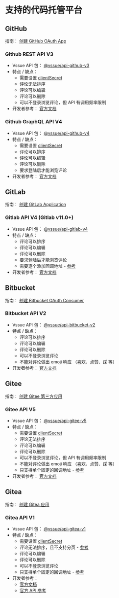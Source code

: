 # 支持的代码托管平台

## GitHub

指南： [创建 GitHub OAuth App](./github.md)

### Github REST API V3

- Vssue API 包： [@vssue/api-github-v3](https://www.npmjs.com/package/@vssue/api-github-v3)
- 特点 / 缺点：
  - 需要设置 [clientSecret](../options/README.md#clientsecret)
  - 评论无法排序
  - 评论可以编辑
  - 评论可以删除
  - 可以不登录浏览评论，但 API 有调用频率限制
- 开发者参考： [官方文档](https://developer.github.com/v3)

### Github GraphQL API V4

- Vssue API 包： [@vssue/api-github-v4](https://www.npmjs.com/package/@vssue/api-github-v4)
- 特点 / 缺点：
  - 需要设置 [clientSecret](../options/README.md#clientsecret)
  - 评论可以排序
  - 评论可以编辑
  - 评论可以删除
  - 要求登陆后才能浏览评论
- 开发者参考： [官方文档](https://developer.github.com/v4)

## GitLab

指南： [创建 GitLab Application](./gitlab.md)

### Gitlab API V4 (Gitlab v11.0+)

- Vssue API 包： [@vssue/api-gitlab-v4](https://www.npmjs.com/package/@vssue/api-gitlab-v4)
- 特点 / 缺点：
  - 评论可以排序
  - 评论可以编辑
  - 评论可以删除
  - 要求登陆后才能浏览评论
  - 需要逐个添加回调地址 - [参考](https://gitlab.com/gitlab-org/gitlab/issues/23054)
- 开发者参考： [官方文档](https://docs.gitlab.com/ce/api)

## Bitbucket

指南： [创建 Bitbucket OAuth Consumer](./bitbucket.md)

### Bitbucket API V2

- Vssue API 包： [@vssue/api-bitbucket-v2](https://www.npmjs.com/package/@vssue/api-bitbucket-v2)
- 特点 / 缺点：
  - 评论可以排序
  - 评论可以编辑
  - 评论可以删除
  - 可以不登录浏览评论
  - 不能对评论做出 emoji 响应 （喜欢、点赞、踩 等）
- 开发者参考： [官方文档](https://developer.atlassian.com/bitbucket/api/2/reference)

## Gitee

指南： [创建 Gitee 第三方应用](./gitee.md)

### Gitee API V5

- Vssue API 包： [@vssue/api-gitee-v5](https://www.npmjs.com/package/@vssue/api-gitee-v5)
- 特点 / 缺点：
  - 需要设置 [clientSecret](../options/README.md#clientsecret)
  - 评论无法排序
  - 评论可以编辑
  - 评论可以删除
  - 可以不登录浏览评论，但 API 有调用频率限制
  - 不能对评论做出 emoji 响应 （喜欢、点赞、踩 等）
  - 只支持单个固定的回调地址 - [参考](https://gitee.com/oschina/git-osc/issues/IV0FL)
- 开发者参考： [官方文档](https://gitee.com/api/v5/swagger)

## Gitea

指南： [创建 Gitea 应用](./gitea.md)

### Gitea API V1

- Vssue API 包： [@vssue/api-gitea-v1](https://www.npmjs.com/package/@vssue/api-gitea-v1)
- 特点 / 缺点：
  - 需要设置 [clientSecret](../options/README.md#clientsecret)
  - 评论无法排序，且不支持分页 - [参考](https://github.com/go-gitea/gitea/issues/6132)
  - 评论可以编辑
  - 评论可以删除
  - 可以不登录浏览评论
  - 只支持单个固定的回调地址 - [参考](https://github.com/go-gitea/gitea/issues/9514)
- 开发者参考：
  - [官方文档](https://docs.gitea.io/zh-cn)
  - [官方 API 参考](https://gitea.com/api/swagger)
